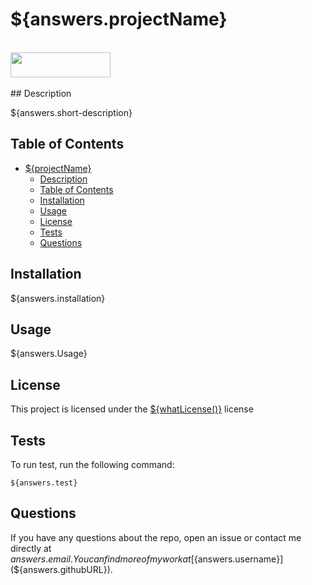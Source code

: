 # ${answers.projectName} 
<br>
<img width=160, height=40 src="https://img.shields.io/badge/license-MIT-important">
<br>
<br>
## Description

${answers.short-description}

## Table of Contents 

- [${projectName}](#projectname)
  - [Description](#description)
  - [Table of Contents](#table-of-contents)
  - [Installation](#installation)
  - [Usage](#usage)
  - [License](#license)
  - [Tests](#tests)
  - [Questions](#questions)

## Installation 

${answers.installation}

## Usage 

${answers.Usage}

## License 

This project is licensed under the [${whatLicense()}](LICENSE) license

## Tests 
To run test, run the following command:
```
${answers.test}
```

## Questions 

If you have any questions about the repo, open an issue or contact me directly at ${answers.email}. 
You can find more of my work at [${answers.username}](${answers.githubURL}).
